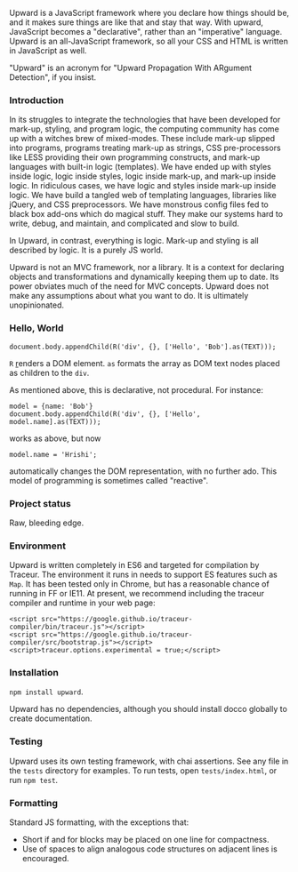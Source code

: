 Upward is a JavaScript framework where you declare how things should be,
and it makes sure things are like that and stay that way.
With upward, JavaScript becomes a "declarative", rather than an "imperative" language.
Upward is an all-JavaScript framework, so all your CSS and HTML is written in JavaScript as well.

"Upward" is an acronym for "Upward Propagation With ARgument Detection", if you insist.

### Introduction

In its struggles to integrate the technologies that have been developed
for mark-up, styling, and program logic, the computing community has come up with a witches brew of mixed-modes.
These include mark-up slipped into programs, programs treating mark-up as strings,
CSS pre-processors like LESS providing their own programming constructs,
and mark-up languages with built-in logic (templates).
We have ended up with styles inside logic, logic inside styles,
logic inside mark-up, and mark-up inside logic.
In ridiculous cases, we have logic and styles inside mark-up inside logic.
We have build a tangled web of templating languages, libraries like jQuery,
and CSS preprocessors.
We have monstrous config files fed to black box add-ons which do magical stuff.
They make our systems hard to write, debug, and maintain, and complicated and slow to build.

In Upward, in contrast, everything is logic.
Mark-up and styling is all described by logic.
It is a purely JS world.

Upward is not an MVC framework, nor a library.
It is a context for declaring objects and transformations and dynamically keeping them up to date.
Its power obviates much of the need for MVC concepts.
Upward does not make any assumptions about what you want to do.
It is ultimately unopinionated.

### Hello, World

    document.body.appendChild(R('div', {}, ['Hello', 'Bob'].as(TEXT)));

`R` <u>r</u>enders a DOM element.
`as` formats the array as DOM text nodes placed as children to the `div`.

As mentioned above, this is declarative, not procedural. For instance:

    model = {name: 'Bob'}
    document.body.appendChild(R('div', {}, ['Hello', model.name].as(TEXT)));

works as above, but now

    model.name = 'Hrishi';

automatically changes the DOM representation, with no further ado.
This model of programming is sometimes called "reactive".
    
### Project status

Raw, bleeding edge.

### Environment

Upward is written completely in ES6 and targeted for compilation by Traceur.
The environment it runs in needs to support ES features such as `Map`.
It has been tested only in Chrome, but has a reasonable chance of running in FF or IE11.
At present, we recommend including the traceur compiler and runtime in your web page:

    <script src="https://google.github.io/traceur-compiler/bin/traceur.js"></script>
    <script src="https://google.github.io/traceur-compiler/src/bootstrap.js"></script>
    <script>traceur.options.experimental = true;</script>

### Installation

`npm install upward`.

Upward has no dependencies, although you should install docco globally to create documentation.

### Testing

Upward uses its own testing framework, with chai assertions.
See any file in the `tests` directory for examples.
To run tests, open `tests/index.html`, or run `npm test`.

### Formatting

Standard JS formatting, with the exceptions that:

* Short if and for blocks may be placed on one line for compactness.
* Use of spaces to align analogous code structures on adjacent lines is encouraged.


